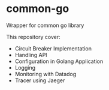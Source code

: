 # common-go
Wrapper for common go library

This repository cover:
- Circuit Breaker Implementation
- Handling API
- Configuration in Golang Application
- Logging
- Monitoring with Datadog
- Tracer using Jaeger